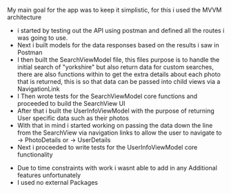 My main goal for the app was to keep it simplistic, for this i used the MVVM architecture

- i started by testing out the API using postman and defined all the routes i was going to use.
- Next i built models for the data responses based on the results i saw in Postman
- I then built the SearchViewModel file, this files purpose is to handle the initial search of "yorkshire" but also return data for custom searches, there are also functions within to get the extra details about each photo that is returned, this is so that data can be passed into child views via a NavigationLink
- I Then wrote tests for the SearchViewModel core functions and proceeded to build the SearchView UI
- After that i built the UserInfoViewModel with the purpose of returning User specific data such as their photos
- With that in mind i started working on passing the data down the line from the SearchView via navigation links to allow the user to navigate to -> PhotoDetails or -> UserDetails
- Next i proceeded to write tests for the UserInfoViewModel core functionality


* Due to time constraints with work i wasnt able to add in any Additional features unfortunately
* I used no external Packages
  
